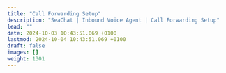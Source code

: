 ```yaml
---
title: "Call Forwarding Setup"
description: "SeaChat | Inbound Voice Agent | Call Forwarding Setup"
lead: ""
date: 2024-10-03 10:43:51.069 +0100
lastmod: 2024-10-04 10:43:51.069 +0100
draft: false
images: []
weight: 1301
---
```

